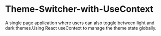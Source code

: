 
# Theme-Switcher-with-UseContext
A single page application where users can also toggle between light and dark themes.Using React useContext to manage the theme state globally.
